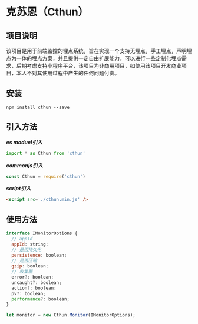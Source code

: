 # 克苏恩（Cthun）

## 项目说明
该项目是用于前端监控的埋点系统，旨在实现一个支持无埋点，手工埋点，声明埋点为一体的埋点方案，并且提供一定自由扩展能力，可以进行一些定制化埋点需求，后期考虑支持小程序平台，该项目为非商用项目，如使用该项目开发商业项目，本人不对其使用过程中产生的任何问题付责。

## 安装
```
npm install cthun --save
```

## 引入方法
***es moduel引入***
```javascript
import * as Cthun from 'cthun'
```

***commonjs引入***
```javascript
const Cthun = require('cthun')
```

***script引入***
```html
<script src='./cthun.min.js' />
```

## 使用方法
```javascript
interface IMonitorOptions {
  // appId
  appId: string;
  // 是否持久化
  persistence: boolean;
  // 是否压缩
  gzip: boolean; 
  // 收集器
  error?: boolean;
  uncaught?: boolean;
  action?: boolean;
  pv?: boolean;
  performance?: boolean;
}
```
```javascript
let monitor = new Cthun.Monitor(IMonitorOptions);
```

